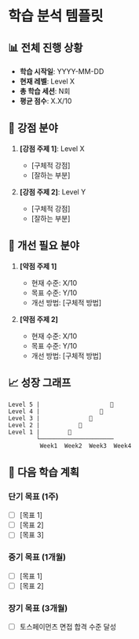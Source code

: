 # 학습 분석 템플릿

## 📊 전체 진행 상황
- **학습 시작일**: YYYY-MM-DD
- **현재 레벨**: Level X
- **총 학습 세션**: N회
- **평균 점수**: X.X/10

## 💪 강점 분야
1. **[강점 주제 1]**: Level X
   - [구체적 강점]
   - [잘하는 부분]

2. **[강점 주제 2]**: Level Y
   - [구체적 강점]
   - [잘하는 부분]

## 🎯 개선 필요 분야
1. **[약점 주제 1]**
   - 현재 수준: X/10
   - 목표 수준: Y/10
   - 개선 방법: [구체적 방법]

2. **[약점 주제 2]**
   - 현재 수준: X/10
   - 목표 수준: Y/10
   - 개선 방법: [구체적 방법]

## 📈 성장 그래프
```
Level 5 |                    🎯
Level 4 |                 📍
Level 3 |              📍
Level 2 |           📍
Level 1 |        📍
        └─────────────────────
         Week1  Week2  Week3  Week4
```

## 🔄 다음 학습 계획
### 단기 목표 (1주)
- [ ] [목표 1]
- [ ] [목표 2]
- [ ] [목표 3]

### 중기 목표 (1개월)
- [ ] [목표 1]
- [ ] [목표 2]

### 장기 목표 (3개월)
- [ ] 토스페이먼츠 면접 합격 수준 달성
